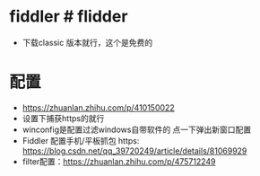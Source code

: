 # fiddler # flidder
- 下载classic 版本就行，这个是免费的
# 配置
- https://zhuanlan.zhihu.com/p/410150022
- 设置下捕获https的就行
- winconfig是配置过滤windows自带软件的 点一下弹出新窗口配置
- Fiddler 配置手机/平板抓包 https: https://blog.csdn.net/qq_39720249/article/details/81069929
- filter配置：https://zhuanlan.zhihu.com/p/475712249